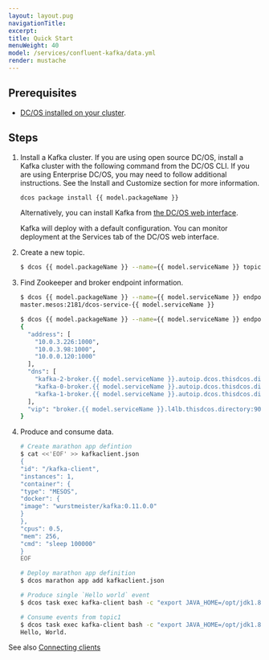 ```yaml
---
layout: layout.pug
navigationTitle:
excerpt:
title: Quick Start
menuWeight: 40
model: /services/confluent-kafka/data.yml
render: mustache
---
```


<!-- Imported from https://github.com/mesosphere/dcos-commons.git:sdk-0.40 -->


## Prerequisites

- [DC/OS installed on your cluster](/latest/installing/).

## Steps

1. Install a Kafka cluster. If you are using open source DC/OS, install a Kafka cluster with the following command from the DC/OS CLI. If you are using Enterprise DC/OS, you may need to follow additional instructions. See the Install and Customize section for more information.

   ```bash
   dcos package install {{ model.packageName }}
   ```

   Alternatively, you can install Kafka from [the DC/OS web interface](/latest/gui/catalog/).

   Kafka will deploy with a default configuration. You can monitor deployment at the Services tab of the DC/OS web interface.

1. Create a new topic.

    ```bash
    $ dcos {{ model.packageName }} --name={{ model.serviceName }} topic create topic1
    ```


1. Find Zookeeper and broker endpoint information.

    ```bash
    $ dcos {{ model.packageName }} --name={{ model.serviceName }} endpoints zookeeper
    master.mesos:2181/dcos-service-{{ model.serviceName }}

    $ dcos {{ model.packageName }} --name={{ model.serviceName }} endpoints broker
    {
      "address": [
        "10.0.3.226:1000",
        "10.0.3.98:1000",
        "10.0.0.120:1000"
      ],
      "dns": [
        "kafka-2-broker.{{ model.serviceName }}.autoip.dcos.thisdcos.directory:1000",
        "kafka-0-broker.{{ model.serviceName }}.autoip.dcos.thisdcos.directory:1000",
        "kafka-1-broker.{{ model.serviceName }}.autoip.dcos.thisdcos.directory:1000"
      ],
      "vip": "broker.{{ model.serviceName }}.l4lb.thisdcos.directory:9092"
    }
    ```

1. Produce and consume data.

    ```bash
    # Create marathon app defintion
    $ cat <<'EOF' >> kafkaclient.json
    {
    "id": "/kafka-client",
    "instances": 1,
    "container": {
    "type": "MESOS",
    "docker": {
    "image": "wurstmeister/kafka:0.11.0.0"
    }
    },
    "cpus": 0.5,
    "mem": 256,
    "cmd": "sleep 100000"
    }
    EOF

    # Deploy marathon app definition
    $ dcos marathon app add kafkaclient.json

    # Produce single `Hello world` event
    $ dcos task exec kafka-client bash -c "export JAVA_HOME=/opt/jdk1.8.0_144/jre/; echo 'Hello, World.' | /opt/kafka_2.12-0.11.0.0/bin/kafka-console-producer.sh --broker-list broker.{{ model.serviceName }}.l4lb.thisdcos.directory:9092 --topic topic1"

    # Consume events from topic1
    $ dcos task exec kafka-client bash -c "export JAVA_HOME=/opt/jdk1.8.0_144/jre/; /opt/kafka_2.12-0.11.0.0/bin/kafka-console-consumer.sh --zookeeper master.mesos:2181/dcos-service-{{ model.serviceName }} --topic topic1 --from-beginning"
    Hello, World.
    ```


See also [Connecting clients](../connecting-clients/)
